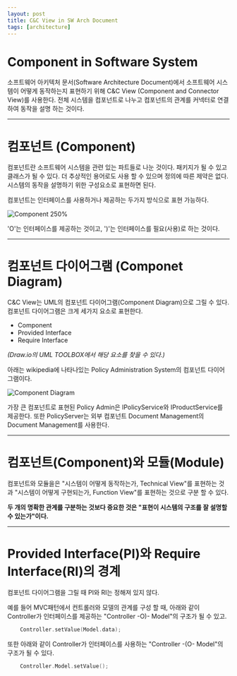 ```yaml
---
layout: post
title: C&C View in SW Arch Document
tags: [architecture]
---
```


# Component in Software System

소프트웨어 아키텍처 문서(Software Architecture Document)에서 소프트웨어 시스템이 어떻게 동작하는지 표현하기 위해 C&C View (Component and Connector View)를 사용한다. 전체 시스템을 컴포넌트로 나누고 컴포넌트의 관계를 커넥터로 연결하여 동작을 설명 하는 것이다.

--- 

# 컴포넌트 (Component)
컴포넌트란 소프트웨어 시스템을 관련 있는 파트들로 나눈 것이다. 패키지가 될 수 있고 클래스가 될 수 있다. 더 추상적인 용어로도 사용 할 수 있으며 정의에 따른 제약은 없다. 시스템의 동작을 설명하기 위한 구성요소로 표현하면 된다.

컴포넌트는 인터페이스를 사용하거나 제공하는 두가지 방식으로 표현 가능하다.

![Component 250%](https://upload.wikimedia.org/wikipedia/commons/e/e8/Component.PNG)

'O'는 인터페이스를 제공하는 것이고, ')'는 인터페이스를 필요(사용)로 하는 것이다.

---

# 컴포넌트 다이어그램 (Componet Diagram)
C&C View는 UML의 컴포넌트 다이어그램(Component Diagram)으로 그릴 수 있다.
컴포넌트 다이어그램은 크게 세가지 요소로 표현한다.

- Component
- Provided Interface
- Require Interface

*(Draw.io의 UML TOOLBOX에서 해당 요소를 찾을 수 있다.)*

아래는 wikipedia에 나타나있는 Policy Administration System의 컴포넌트 다이어 그램이다.

![Component Diagram](https://upload.wikimedia.org/wikipedia/commons/thumb/b/b8/Policy_Admin_Component_Diagram.PNG/1280px-Policy_Admin_Component_Diagram.PNG)

가장 큰 컴포넌트로 표현된 Policy Admin은 IPolicyService와 IProductService를 제공한다. 또한 PolicyServer는 외부 컴포넌트 Document Management의 Document Management를 사용한다.

---

# 컴포넌트(Component)와 모듈(Module)
컴포넌트와 모듈을은 "시스템이 어떻게 동작하는가, Technical View"를 표현하는 것과 "시스템이 어떻게 구현되는가, Function View"를 표현하는 것으로 구분 할 수 있다. 

**두 개의 명확한 관계를 구분하는 것보다 중요한 것은 "표현이 시스템의 구조를 잘 설명할 수 있는가"이다.**

---

# Provided Interface(PI)와 Require Interface(RI)의 경계
컴포넌트 다이어그램을 그릴 때 PI와 RI는 정해져 있지 않다.  

예를 들어 MVC패턴에서 컨트롤러와 모델의 관계를 구성 할 때, 아래와 같이 Controller가 인터페이스를 제공하는 "Controller -O)- Model"의 구조가 될 수 있고.
```cpp
	Controller.setValue(Model.data);
```

또한 아래와 같이 Controller가 인터페이스를 사용하는 "Controller -(O- Model"의 구조가 될 수 있다.

```cpp
	Controller.Model.setValue();
```
